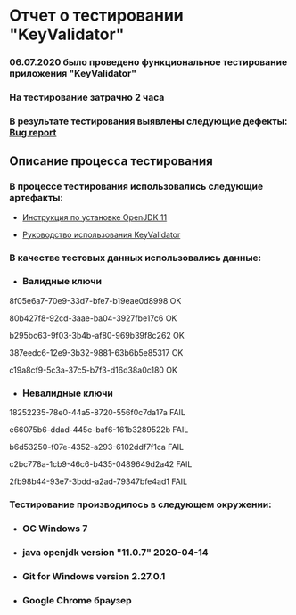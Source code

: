 # **Отчет о тестировании "KeyValidator"** #

### 06.07.2020 было проведено функциональное тестирование приложения "KeyValidator"

### На тестирование затрачно 2 часа

### В результате тестирования выявлены следующие дефекты: [Bug report](https://github.com/Zeinab182/KeyValidator/issues)

## Описание процесса тестирования

### В процессе тестирования использовались следующие артефакты:

* [Инструкция по установке OpenJDK 11](https://github.com/netology-code/javaqa-homeworks/blob/master/intro/openjdk11-manual.md) 

* [Руководство использования KeyValidator](https://github.com/netology-code/javaqa-homeworks/blob/master/intro/user-manual.md)


### В качестве тестовых данных использовались данные:

* ### Валидные ключи

8f05e6a7-70e9-33d7-bfe7-b19eae0d8998 OK

80b427f8-92cd-3aae-ba04-3927fbe17c6 OK

b295bc63-9f03-3b4b-af80-969b39f8c262 OK

387eedc6-12e9-3b32-9881-63b6b5e85317 OK

c19a8cf9-5c3a-37c5-b7f3-d16d38a0c180 OK

* ### Невалидные ключи

18252235-78e0-44a5-8720-556f0c7da17a FAIL

e66075b6-ddad-445e-baf6-161b3289522b FAIL

b6d53250-f07e-4352-a293-6102ddf7f1ca FAIL

c2bc778a-1cb9-46c6-b435-0489649d2a42 FAIL

2fb98b44-93e7-3bdd-a2ad-79347bfe4ad1 FAIL



### Тестирование производилось в следующем окружении:

* ### ОС Windows 7
* ### java openjdk version "11.0.7" 2020-04-14
* ### Git for Windows version 2.27.0.1
* ### Google Chrome браузер
